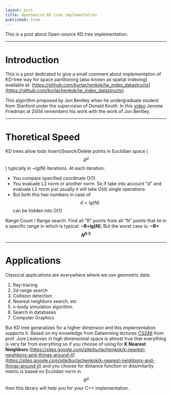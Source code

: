 ```yaml
---
layout: post
title: OpenSource KD tree implementation
published: true
---
```


This is a post about Open-source KD tree implementation.

---
# Introduction

This is a post dedicated to give a small comment about implementation of KD-tree way for space partitioning (also known as spatial indexing) available at:
[https://github.com/burlachenkok/lw_index_datastructs](https://github.com/burlachenkok/lw_index_datastructs)



This algorithm proposed by Jon Bentley when he undergraduate student from Stanford under the supervision of Donald Knuth. In this [video](https://www.youtube.com/watch?v=8hupHmBVvb0) Jerome Friedman at 2004 remembers his work with the work of Jon Bentley.

----
# Thoretical Speed

KD trees allow todo Insert/Search/Delete points in Euclidian space ($$R^d$$) typically in ~lg(N) iterations. At each iteration:

* You compare specified coordinate O(1)
* You evaluate L2 norm or another norm. So if take into account "d" and evaluate L2 norm just usually it will take O(d) single operations
* But both this two numbers in case of $$d < lg(N)$$ can be hidden into O(1)

Range Count / Range search.
Find all "R" points from all "N" points that lie in a specific range in which is typical: **~R+lg(N)**,
But the worst case is: **~R+$$N^{0.5}$$**

----
# Applications


Classical applications are everywhere where we use geometric data:

1. Ray-tracing
2. 2d range search
3. Collision detection
4. Nearest neighbors search, etc
5. n-body simulation algorithm
6. Search in databases
7. Computer Graphics

But KD tree generalizes for a higher dimension and this implementation supports it. Based on my knowledge from Datamining lectures [CS246](http://web.stanford.edu/class/cs246/) from prof. Jure Leskovec in high dimensional space is almost true that everything is very far from everything so if you choose of using for **K Nearest Neighbors**
[https://sites.google.com/site/burlachenkok/k-nearest-neighbors-and-things-around-it](https://sites.google.com/site/burlachenkok/k-nearest-neighbors-and-things-around-it) and you choose for distance function or dissimilarity metric is based on Eculidan norm in $$R^d$$ then this library will help you for your C++ implementation.
